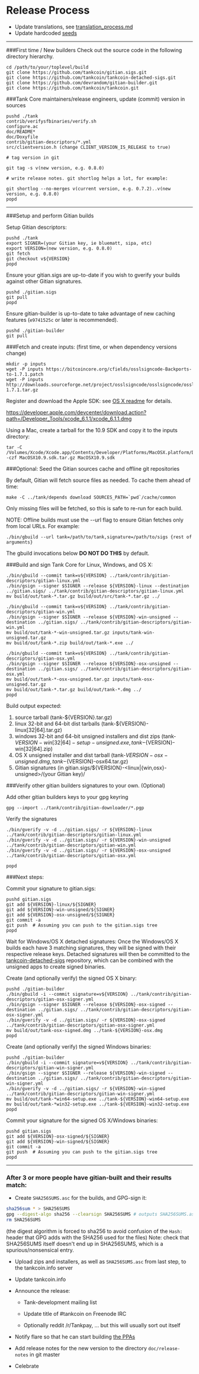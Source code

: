 Release Process
====================

* Update translations, see [translation_process.md](https://github.com/tankcoin/tank/blob/master/doc/translation_process.md#syncing-with-transifex)
* Update hardcoded [seeds](/contrib/seeds)

* * *

###First time / New builders
Check out the source code in the following directory hierarchy.

	cd /path/to/your/toplevel/build
	git clone https://github.com/tankcoin/gitian.sigs.git
	git clone https://github.com/tankcoin/tankcoin-detached-sigs.git
	git clone https://github.com/devrandom/gitian-builder.git
	git clone https://github.com/tankcoin/tankcoin.git

###Tank Core maintainers/release engineers, update (commit) version in sources

	pushd ./tank
	contrib/verifysfbinaries/verify.sh
	configure.ac
	doc/README*
	doc/Doxyfile
	contrib/gitian-descriptors/*.yml
	src/clientversion.h (change CLIENT_VERSION_IS_RELEASE to true)

	# tag version in git

	git tag -s v(new version, e.g. 0.8.0)

	# write release notes. git shortlog helps a lot, for example:

	git shortlog --no-merges v(current version, e.g. 0.7.2)..v(new version, e.g. 0.8.0)
	popd

* * *

###Setup and perform Gitian builds

 Setup Gitian descriptors:

	pushd ./tank
	export SIGNER=(your Gitian key, ie bluematt, sipa, etc)
	export VERSION=(new version, e.g. 0.8.0)
	git fetch
	git checkout v${VERSION}
	popd

  Ensure your gitian.sigs are up-to-date if you wish to gverify your builds against other Gitian signatures.

	pushd ./gitian.sigs
	git pull
	popd

  Ensure gitian-builder is up-to-date to take advantage of new caching features (`e9741525c` or later is recommended).

	pushd ./gitian-builder
	git pull

###Fetch and create inputs: (first time, or when dependency versions change)

	mkdir -p inputs
	wget -P inputs https://bitcoincore.org/cfields/osslsigncode-Backports-to-1.7.1.patch
	wget -P inputs http://downloads.sourceforge.net/project/osslsigncode/osslsigncode/osslsigncode-1.7.1.tar.gz

 Register and download the Apple SDK: see [OS X readme](README_osx.txt) for details.

 https://developer.apple.com/devcenter/download.action?path=/Developer_Tools/xcode_6.1.1/xcode_6.1.1.dmg

 Using a Mac, create a tarball for the 10.9 SDK and copy it to the inputs directory:

	tar -C /Volumes/Xcode/Xcode.app/Contents/Developer/Platforms/MacOSX.platform/Developer/SDKs/ -czf MacOSX10.9.sdk.tar.gz MacOSX10.9.sdk

###Optional: Seed the Gitian sources cache and offline git repositories

By default, Gitian will fetch source files as needed. To cache them ahead of time:

	make -C ../tank/depends download SOURCES_PATH=`pwd`/cache/common

Only missing files will be fetched, so this is safe to re-run for each build.

NOTE: Offline builds must use the --url flag to ensure Gitian fetches only from local URLs. For example:
```
./bin/gbuild --url tank=/path/to/tank,signature=/path/to/sigs {rest of arguments}
```
The gbuild invocations below <b>DO NOT DO THIS</b> by default.

###Build and sign Tank Core for Linux, Windows, and OS X:

	./bin/gbuild --commit tank=v${VERSION} ../tank/contrib/gitian-descriptors/gitian-linux.yml
	./bin/gsign --signer $SIGNER --release ${VERSION}-linux --destination ../gitian.sigs/ ../tank/contrib/gitian-descriptors/gitian-linux.yml
	mv build/out/tank-*.tar.gz build/out/src/tank-*.tar.gz ../

	./bin/gbuild --commit tank=v${VERSION} ../tank/contrib/gitian-descriptors/gitian-win.yml
	./bin/gsign --signer $SIGNER --release ${VERSION}-win-unsigned --destination ../gitian.sigs/ ../tank/contrib/gitian-descriptors/gitian-win.yml
	mv build/out/tank-*-win-unsigned.tar.gz inputs/tank-win-unsigned.tar.gz
	mv build/out/tank-*.zip build/out/tank-*.exe ../

	./bin/gbuild --commit tank=v${VERSION} ../tank/contrib/gitian-descriptors/gitian-osx.yml
	./bin/gsign --signer $SIGNER --release ${VERSION}-osx-unsigned --destination ../gitian.sigs/ ../tank/contrib/gitian-descriptors/gitian-osx.yml
	mv build/out/tank-*-osx-unsigned.tar.gz inputs/tank-osx-unsigned.tar.gz
	mv build/out/tank-*.tar.gz build/out/tank-*.dmg ../
	popd

  Build output expected:

  1. source tarball (tank-${VERSION}.tar.gz)
  2. linux 32-bit and 64-bit dist tarballs (tank-${VERSION}-linux[32|64].tar.gz)
  3. windows 32-bit and 64-bit unsigned installers and dist zips (tank-${VERSION}-win[32|64]-setup-unsigned.exe, tank-${VERSION}-win[32|64].zip)
  4. OS X unsigned installer and dist tarball (tank-${VERSION}-osx-unsigned.dmg, tank-${VERSION}-osx64.tar.gz)
  5. Gitian signatures (in gitian.sigs/${VERSION}-<linux|{win,osx}-unsigned>/(your Gitian key)/

###Verify other gitian builders signatures to your own. (Optional)

  Add other gitian builders keys to your gpg keyring

	gpg --import ../tank/contrib/gitian-downloader/*.pgp

  Verify the signatures

	./bin/gverify -v -d ../gitian.sigs/ -r ${VERSION}-linux ../tank/contrib/gitian-descriptors/gitian-linux.yml
	./bin/gverify -v -d ../gitian.sigs/ -r ${VERSION}-win-unsigned ../tank/contrib/gitian-descriptors/gitian-win.yml
	./bin/gverify -v -d ../gitian.sigs/ -r ${VERSION}-osx-unsigned ../tank/contrib/gitian-descriptors/gitian-osx.yml

	popd

###Next steps:

Commit your signature to gitian.sigs:

	pushd gitian.sigs
	git add ${VERSION}-linux/${SIGNER}
	git add ${VERSION}-win-unsigned/${SIGNER}
	git add ${VERSION}-osx-unsigned/${SIGNER}
	git commit -a
	git push  # Assuming you can push to the gitian.sigs tree
	popd

  Wait for Windows/OS X detached signatures:
	Once the Windows/OS X builds each have 3 matching signatures, they will be signed with their respective release keys.
	Detached signatures will then be committed to the [tankcoin-detached-sigs](https://github.com/tankcoin/tankcoin-detached-sigs) repository, which can be combined with the unsigned apps to create signed binaries.

  Create (and optionally verify) the signed OS X binary:

	pushd ./gitian-builder
	./bin/gbuild -i --commit signature=v${VERSION} ../tank/contrib/gitian-descriptors/gitian-osx-signer.yml
	./bin/gsign --signer $SIGNER --release ${VERSION}-osx-signed --destination ../gitian.sigs/ ../tank/contrib/gitian-descriptors/gitian-osx-signer.yml
	./bin/gverify -v -d ../gitian.sigs/ -r ${VERSION}-osx-signed ../tank/contrib/gitian-descriptors/gitian-osx-signer.yml
	mv build/out/tank-osx-signed.dmg ../tank-${VERSION}-osx.dmg
	popd

  Create (and optionally verify) the signed Windows binaries:

	pushd ./gitian-builder
	./bin/gbuild -i --commit signature=v${VERSION} ../tank/contrib/gitian-descriptors/gitian-win-signer.yml
	./bin/gsign --signer $SIGNER --release ${VERSION}-win-signed --destination ../gitian.sigs/ ../tank/contrib/gitian-descriptors/gitian-win-signer.yml
	./bin/gverify -v -d ../gitian.sigs/ -r ${VERSION}-win-signed ../tank/contrib/gitian-descriptors/gitian-win-signer.yml
	mv build/out/tank-*win64-setup.exe ../tank-${VERSION}-win64-setup.exe
	mv build/out/tank-*win32-setup.exe ../tank-${VERSION}-win32-setup.exe
	popd

Commit your signature for the signed OS X/Windows binaries:

	pushd gitian.sigs
	git add ${VERSION}-osx-signed/${SIGNER}
	git add ${VERSION}-win-signed/${SIGNER}
	git commit -a
	git push  # Assuming you can push to the gitian.sigs tree
	popd

-------------------------------------------------------------------------

### After 3 or more people have gitian-built and their results match:

- Create `SHA256SUMS.asc` for the builds, and GPG-sign it:
```bash
sha256sum * > SHA256SUMS
gpg --digest-algo sha256 --clearsign SHA256SUMS # outputs SHA256SUMS.asc
rm SHA256SUMS
```
(the digest algorithm is forced to sha256 to avoid confusion of the `Hash:` header that GPG adds with the SHA256 used for the files)
Note: check that SHA256SUMS itself doesn't end up in SHA256SUMS, which is a spurious/nonsensical entry.

- Upload zips and installers, as well as `SHA256SUMS.asc` from last step, to the tankcoin.info server

- Update tankcoin.info

- Announce the release:
  - Tank-development mailing list

  - Update title of #tankcoin on Freenode IRC

  - Optionally reddit /r/Tankpay, ... but this will usually sort out itself

- Notify flare so that he can start building [the PPAs](https://launchpad.net/~tankcoin.info/+archive/ubuntu/tank)

- Add release notes for the new version to the directory `doc/release-notes` in git master

- Celebrate

